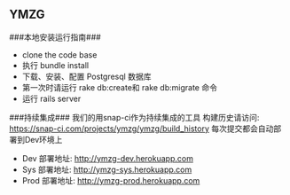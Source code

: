 ## YMZG ##

###本地安装运行指南###

+ clone the code base
+ 执行 bundle install
+ 下载、安装、配置 Postgresql 数据库
+ 第一次时请运行 rake db:create和 rake db:migrate 命令
+ 运行 rails server

###持续集成###
我们的用snap-ci作为持续集成的工具
构建历史请访问: https://snap-ci.com/projects/ymzg/ymzg/build_history
每次提交都会自动部署到Dev环境上

+ Dev 部署地址: http://ymzg-dev.herokuapp.com
+ Sys 部署地址: http://ymzg-sys.herokuapp.com
+ Prod 部署地址: http://ymzg-prod.herokuapp.com



